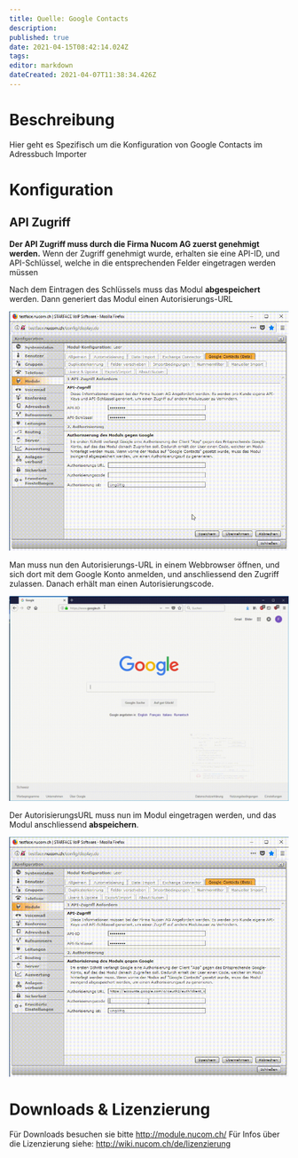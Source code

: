 ```yaml
---
title: Quelle: Google Contacts
description: 
published: true
date: 2021-04-15T08:42:14.024Z
tags: 
editor: markdown
dateCreated: 2021-04-07T11:38:34.426Z
---
```


# Beschreibung
Hier geht es Spezifisch um die Konfiguration von Google Contacts im Adressbuch Importer
# Konfiguration
## API Zugriff
**Der API Zugriff muss durch die Firma Nucom AG zuerst genehmigt werden.**
Wenn der Zugriff genehmigt wurde, erhalten sie eine API-ID, und API-Schlüssel, welche in die entsprechenden Felder eingetragen werden müssen

Nach dem Eintragen des Schlüssels muss das Modul **abgespeichert** werden.
Dann generiert das Modul einen Autorisierungs-URL

![Gchowto 1](/uploads/adressbuch-importer/gchowto-1.gif "Gchowto 1")

Man muss nun den Autorisierungs-URL in einem Webbrowser öffnen, und sich dort mit dem Google Konto anmelden, und anschliessend den Zugriff zulassen.
Danach erhält man einen Autorisierungscode.

![Gchowto 2](/uploads/adressbuch-importer/gchowto-2.gif "Gchowto 2")

Der AutorisierungsURL muss nun im Modul eingetragen werden, und das Modul anschliessend **abspeichern**.

![Gchowto 3](/uploads/adressbuch-importer/gchowto-3.gif "Gchowto 3")
# Downloads & Lizenzierung
Für Downloads besuchen sie bitte http://module.nucom.ch/
Für Infos über die Lizenzierung siehe: http://wiki.nucom.ch/de/lizenzierung
